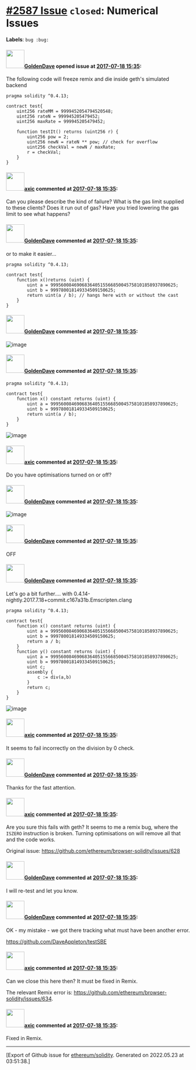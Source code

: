 # [\#2587 Issue](https://github.com/ethereum/solidity/issues/2587) `closed`: Numerical Issues
**Labels**: `bug :bug:`


#### <img src="https://avatars.githubusercontent.com/u/18424493?v=4" width="50">[GoldenDave](https://github.com/GoldenDave) opened issue at [2017-07-18 15:35](https://github.com/ethereum/solidity/issues/2587):

The following code will freeze remix and die inside geth's simulated backend

```
pragma solidity ^0.4.13;

contract test{
    uint256 rateMM = 9999452054794520548;
    uint256 rateN = 999945205479452;
    uint256 maxRate = 999945205479452;
    
    function testIt() returns (uint256 r) {
        uint256 pow = 2;
        uint256 newN = rateN ** pow; // check for overflow
        uint256 checkVal = newN / maxRate;
        r = checkVal;
    }
}
```

#### <img src="https://avatars.githubusercontent.com/u/20340?v=4" width="50">[axic](https://github.com/axic) commented at [2017-07-18 15:35](https://github.com/ethereum/solidity/issues/2587#issuecomment-316104339):

Can you please describe the kind of failure? What is the gas limit supplied to these clients? Does it run out of gas? Have you tried lowering the gas limit to see what happens?

#### <img src="https://avatars.githubusercontent.com/u/18424493?v=4" width="50">[GoldenDave](https://github.com/GoldenDave) commented at [2017-07-18 15:35](https://github.com/ethereum/solidity/issues/2587#issuecomment-316109116):

or to make it easier...

```
pragma solidity ^0.4.13;

contract test{
    function x()returns (uint) {
        uint a = 999560084690683640515566850045758101858937890625;
        uint b = 999780018149334509150625;
        return uint(a / b); // hangs here with or without the cast
    }
}
```

#### <img src="https://avatars.githubusercontent.com/u/18424493?v=4" width="50">[GoldenDave](https://github.com/GoldenDave) commented at [2017-07-18 15:35](https://github.com/ethereum/solidity/issues/2587#issuecomment-316109543):

![image](https://user-images.githubusercontent.com/18424493/28326824-647e00fe-6c14-11e7-9f0f-56cd545c5eab.png)

#### <img src="https://avatars.githubusercontent.com/u/18424493?v=4" width="50">[GoldenDave](https://github.com/GoldenDave) commented at [2017-07-18 15:35](https://github.com/ethereum/solidity/issues/2587#issuecomment-316109937):

```
pragma solidity ^0.4.13;

contract test{
    function x() constant returns (uint) {
        uint a = 999560084690683640515566850045758101858937890625;
        uint b = 999780018149334509150625;
        return uint(a / b);
    }
}
```

![image](https://user-images.githubusercontent.com/18424493/28326884-886ace5c-6c14-11e7-998a-9dfc8cd4da90.png)

#### <img src="https://avatars.githubusercontent.com/u/20340?v=4" width="50">[axic](https://github.com/axic) commented at [2017-07-18 15:35](https://github.com/ethereum/solidity/issues/2587#issuecomment-316110310):

Do you have optimisations turned on or off?

#### <img src="https://avatars.githubusercontent.com/u/18424493?v=4" width="50">[GoldenDave](https://github.com/GoldenDave) commented at [2017-07-18 15:35](https://github.com/ethereum/solidity/issues/2587#issuecomment-316111128):

![image](https://user-images.githubusercontent.com/18424493/28327093-125bfdde-6c15-11e7-9b43-aef46498934d.png)

#### <img src="https://avatars.githubusercontent.com/u/18424493?v=4" width="50">[GoldenDave](https://github.com/GoldenDave) commented at [2017-07-18 15:35](https://github.com/ethereum/solidity/issues/2587#issuecomment-316162433):

OFF

#### <img src="https://avatars.githubusercontent.com/u/18424493?v=4" width="50">[GoldenDave](https://github.com/GoldenDave) commented at [2017-07-18 15:35](https://github.com/ethereum/solidity/issues/2587#issuecomment-316234632):

Let's go a bit further.... with 0.4.14-nightly.2017.7.18+commit.c167a31b.Emscripten.clang
```
pragma solidity ^0.4.13;

contract test{
    function x() constant returns (uint) {
        uint a = 999560084690683640515566850045758101858937890625;
        uint b = 999780018149334509150625;
        return a / b;
    }
    function y() constant returns (uint) {
        uint a = 999560084690683640515566850045758101858937890625;
        uint b = 999780018149334509150625;
        uint c;
        assembly {
            c := div(a,b)
        }
        return c;
    }
}
```

![image](https://user-images.githubusercontent.com/18424493/28344975-ab0ab11c-6c59-11e7-8795-9879dd4ef338.png)

#### <img src="https://avatars.githubusercontent.com/u/20340?v=4" width="50">[axic](https://github.com/axic) commented at [2017-07-18 15:35](https://github.com/ethereum/solidity/issues/2587#issuecomment-316237374):

It seems to fail incorrectly on the division by 0 check.

#### <img src="https://avatars.githubusercontent.com/u/18424493?v=4" width="50">[GoldenDave](https://github.com/GoldenDave) commented at [2017-07-18 15:35](https://github.com/ethereum/solidity/issues/2587#issuecomment-316237516):

Thanks for the fast attention.

#### <img src="https://avatars.githubusercontent.com/u/20340?v=4" width="50">[axic](https://github.com/axic) commented at [2017-07-18 15:35](https://github.com/ethereum/solidity/issues/2587#issuecomment-316238678):

Are you sure this fails with geth? It seems to me a remix bug, where the `ISZERO` instruction is broken. Turning optimisations on will remove all that and the code works.

Original issue: https://github.com/ethereum/browser-solidity/issues/628

#### <img src="https://avatars.githubusercontent.com/u/18424493?v=4" width="50">[GoldenDave](https://github.com/GoldenDave) commented at [2017-07-18 15:35](https://github.com/ethereum/solidity/issues/2587#issuecomment-316239807):

I will re-test and let you know.

#### <img src="https://avatars.githubusercontent.com/u/18424493?v=4" width="50">[GoldenDave](https://github.com/GoldenDave) commented at [2017-07-18 15:35](https://github.com/ethereum/solidity/issues/2587#issuecomment-316245179):

OK - my mistake - we got there tracking what must have been another error.

https://github.com/DaveAppleton/testSBE

#### <img src="https://avatars.githubusercontent.com/u/20340?v=4" width="50">[axic](https://github.com/axic) commented at [2017-07-18 15:35](https://github.com/ethereum/solidity/issues/2587#issuecomment-316325188):

Can we close this here then? It must be fixed in Remix.

The relevant Remix error is: https://github.com/ethereum/browser-solidity/issues/634.

#### <img src="https://avatars.githubusercontent.com/u/20340?v=4" width="50">[axic](https://github.com/axic) commented at [2017-07-18 15:35](https://github.com/ethereum/solidity/issues/2587#issuecomment-316653091):

Fixed in Remix.


-------------------------------------------------------------------------------



[Export of Github issue for [ethereum/solidity](https://github.com/ethereum/solidity). Generated on 2022.05.23 at 03:51:38.]
